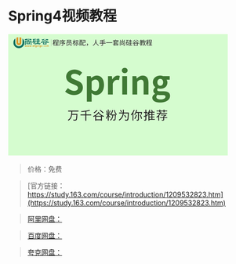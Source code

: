 # Spring4视频教程

![img](../../../assets/study163/free/10bf01e9a957465a849935c78d55fc45.jpg)

> 价格：免费

> [官方链接：https://study.163.com/course/introduction/1209532823.htm](https://study.163.com/course/introduction/1209532823.htm)

> [阿里网盘：]()

> [百度网盘：]()

> [夸克网盘：]()
